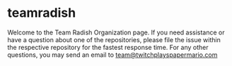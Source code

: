 # teamradish

Welcome to the Team Radish Organization page. If you need assistance or have a question about one of the repositories, please file the issue within the respective repository for the fastest response time. For any other questions, you may send an email to team@twitchplayspapermario.com
